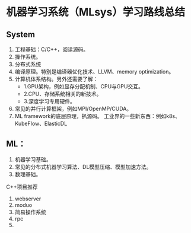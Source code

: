 # 机器学习系统（MLsys）学习路线总结
## System
1. 工程基础：C/C++，阅读源码。
2. 操作系统。
3. 分布式系统
4. 编译原理。特别是编译器优化技术、LLVM、memory optimization。
5. 计算机体系结构。另外还需要了解：
   - 1.GPU架构，例如显存分配机制、CPU与GPU交互。 
   - 2.CPU、存储系统相关的新技术。 
   - 3.深度学习专用硬件。
6. 常见的并行计算框架，例如MPI/OpenMP/CUDA。
7. ML framework的底层原理，扒源码。
工业界的一些新东西：例如k8s、KubeFlow、ElasticDL
## ML：
1. 机器学习基础。
2. 常见的分布式机器学习算法、DL模型压缩、模型加速方法。
3. 数理基础。

C++项目推荐
1. webserver
2. moduo
3. 简易操作系统
4. rpc
5. 